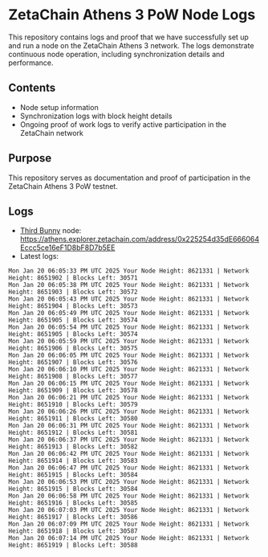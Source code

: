 # ZetaChain Athens 3 PoW Node Logs
This repository contains logs and proof that we have successfully set up and run a node on the ZetaChain Athens 3 network. The logs demonstrate continuous node operation, including synchronization details and performance.

## Contents
- Node setup information
- Synchronization logs with block height details
- Ongoing proof of work logs to verify active participation in the ZetaChain network

## Purpose
This repository serves as documentation and proof of participation in the ZetaChain Athens 3 PoW testnet.

## Logs

- [Third Bunny](https://thirdbunny.xyz/) node: https://athens.explorer.zetachain.com/address/0x225254d35dE666064Eccc5ce16eF1D8bF8D7b5EE
- Latest logs:
```
Mon Jan 20 06:05:33 PM UTC 2025 Your Node Height: 8621331 | Network Height: 8651902 | Blocks Left: 30571
Mon Jan 20 06:05:38 PM UTC 2025 Your Node Height: 8621331 | Network Height: 8651903 | Blocks Left: 30572
Mon Jan 20 06:05:43 PM UTC 2025 Your Node Height: 8621331 | Network Height: 8651904 | Blocks Left: 30573
Mon Jan 20 06:05:49 PM UTC 2025 Your Node Height: 8621331 | Network Height: 8651905 | Blocks Left: 30574
Mon Jan 20 06:05:54 PM UTC 2025 Your Node Height: 8621331 | Network Height: 8651905 | Blocks Left: 30574
Mon Jan 20 06:05:59 PM UTC 2025 Your Node Height: 8621331 | Network Height: 8651906 | Blocks Left: 30575
Mon Jan 20 06:06:05 PM UTC 2025 Your Node Height: 8621331 | Network Height: 8651907 | Blocks Left: 30576
Mon Jan 20 06:06:10 PM UTC 2025 Your Node Height: 8621331 | Network Height: 8651908 | Blocks Left: 30577
Mon Jan 20 06:06:15 PM UTC 2025 Your Node Height: 8621331 | Network Height: 8651909 | Blocks Left: 30578
Mon Jan 20 06:06:21 PM UTC 2025 Your Node Height: 8621331 | Network Height: 8651910 | Blocks Left: 30579
Mon Jan 20 06:06:26 PM UTC 2025 Your Node Height: 8621331 | Network Height: 8651911 | Blocks Left: 30580
Mon Jan 20 06:06:31 PM UTC 2025 Your Node Height: 8621331 | Network Height: 8651912 | Blocks Left: 30581
Mon Jan 20 06:06:37 PM UTC 2025 Your Node Height: 8621331 | Network Height: 8651913 | Blocks Left: 30582
Mon Jan 20 06:06:42 PM UTC 2025 Your Node Height: 8621331 | Network Height: 8651914 | Blocks Left: 30583
Mon Jan 20 06:06:47 PM UTC 2025 Your Node Height: 8621331 | Network Height: 8651915 | Blocks Left: 30584
Mon Jan 20 06:06:53 PM UTC 2025 Your Node Height: 8621331 | Network Height: 8651915 | Blocks Left: 30584
Mon Jan 20 06:06:58 PM UTC 2025 Your Node Height: 8621331 | Network Height: 8651916 | Blocks Left: 30585
Mon Jan 20 06:07:03 PM UTC 2025 Your Node Height: 8621331 | Network Height: 8651917 | Blocks Left: 30586
Mon Jan 20 06:07:09 PM UTC 2025 Your Node Height: 8621331 | Network Height: 8651918 | Blocks Left: 30587
Mon Jan 20 06:07:14 PM UTC 2025 Your Node Height: 8621331 | Network Height: 8651919 | Blocks Left: 30588
```
